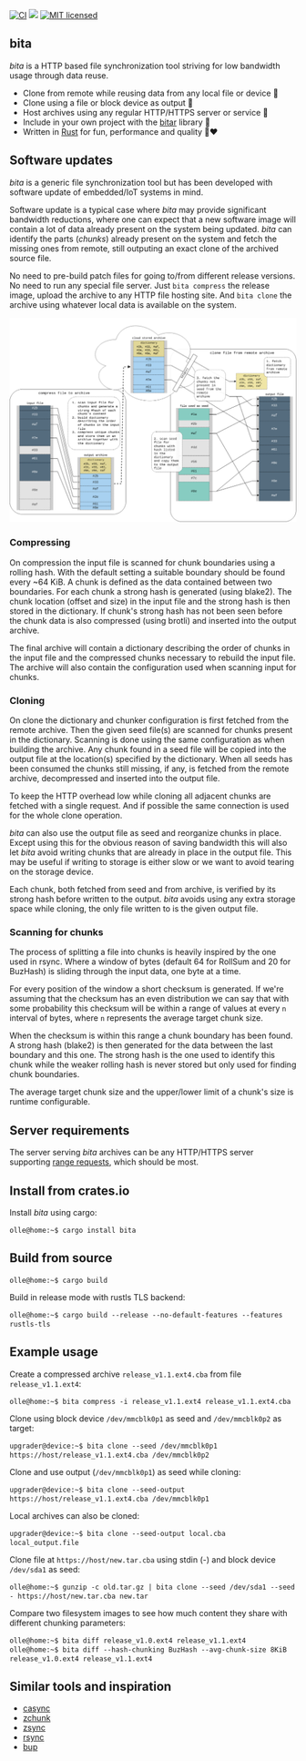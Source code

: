 [![CI](https://github.com/oll3/bita/workflows/CI/badge.svg)](https://github.com/oll3/bita/actions?query=workflow%3ACI)
[![](https://img.shields.io/crates/v/bita.svg)](https://crates.io/crates/bita)
[![MIT licensed](https://img.shields.io/badge/license-MIT-blue.svg)](LICENSE)

## bita

*bita* is a HTTP based file synchronization tool striving for low bandwidth usage through data reuse.

* Clone from remote while reusing data from any local file or device 📁
* Clone using a file or block device as output 💾
* Host archives using any regular HTTP/HTTPS server or service 🔗
* Include in your own project with the [bitar](bitar/README.md) library 💫
* Written in [Rust](https://www.rust-lang.org) for fun, performance and quality 🚀♥


## Software updates

*bita* is a generic file synchronization tool but has been developed with software update of embedded/IoT systems in mind.

Software update is a typical case where *bita* may provide significant bandwidth reductions, where one can expect that a new software image will contain a lot of data already present on the system being updated. *bita* can identify the parts (*chunks*) already present on the system and fetch the missing ones from remote, still outputing an exact clone of the archived source file.

No need to pre-build patch files for going to/from different release versions. No need to run any special file server.
Just `bita compress` the release image, upload the archive to any HTTP file hosting site. And `bita clone` the archive using whatever local data is available on the system.

![concept](images/concept.png?raw=true)


### Compressing

On compression the input file is scanned for chunk boundaries using a rolling hash. With the default setting a suitable boundary should be found every ~64 KiB. A chunk is defined as the data contained between two boundaries. For each chunk a strong hash is generated (using blake2).
The chunk location (offset and size) in the input file and the strong hash is then stored in the dictionary. If chunk's strong hash has not been seen before the chunk data is also compressed (using brotli) and inserted into the output archive.

The final archive will contain a dictionary describing the order of chunks in the input file and the compressed chunks necessary to rebuild the input file. The archive will also contain the configuration used when scanning input for chunks.


### Cloning

On clone the dictionary and chunker configuration is first fetched from the remote archive. Then the given seed file(s) are scanned for chunks present in the dictionary. Scanning is done using the same configuration as when building the archive.
Any chunk found in a seed file will be copied into the output file at the location(s) specified by the dictionary.
When all seeds has been consumed the chunks still missing, if any, is fetched from the remote archive, decompressed and inserted into the output file.

To keep the HTTP overhead low while cloning all adjacent chunks are fetched with a single request. And if possible the same connection is used for the whole clone operation.

*bita* can also use the output file as seed and reorganize chunks in place. Except using this for the obvious reason of saving bandwidth this will also let *bita* avoid writing chunks that are already in place in the output file. This may be useful if writing to storage is either slow or we want to avoid tearing on the storage device.

Each chunk, both fetched from seed and from archive, is verified by its strong hash before written to the output. *bita* avoids using any extra storage space while cloning, the only file written to is the given output file.

### Scanning for chunks

The process of splitting a file into chunks is heavily inspired by the one used in rsync. Where a window of bytes (default 64 for RollSum and 20 for BuzHash) is sliding through the input data, one byte at a time.

For every position of the window a short checksum is generated. If we're assuming that the checksum has an even distribution we can say that with some probability this checksum will be within a range of values at every `n` interval of bytes, where `n` represents the average target chunk size.

When the checksum is within this range a chunk boundary has been found. A strong hash (blake2) is then generated for the data between the last boundary and this one. The strong hash is the one used to identify this chunk while the weaker rolling hash is never stored but only used for finding chunk boundaries.

The average target chunk size and the upper/lower limit of a chunk's size is runtime configurable.


## Server requirements

The server serving *bita* archives can be any HTTP/HTTPS server supporting [range requests](https://developer.mozilla.org/en-US/docs/Web/HTTP/Range_requests), which should be most.

## Install from crates.io
Install *bita* using cargo:
```console
olle@home:~$ cargo install bita
```

## Build from source
```console
olle@home:~$ cargo build
```
Build in release mode with rustls TLS backend:
```console
olle@home:~$ cargo build --release --no-default-features --features rustls-tls
```


## Example usage

Create a compressed archive `release_v1.1.ext4.cba` from file `release_v1.1.ext4`:

```console
olle@home:~$ bita compress -i release_v1.1.ext4 release_v1.1.ext4.cba
```

Clone using block device `/dev/mmcblk0p1` as seed and `/dev/mmcblk0p2` as target:

```console
upgrader@device:~$ bita clone --seed /dev/mmcblk0p1 https://host/release_v1.1.ext4.cba /dev/mmcblk0p2
```

Clone and use output (`/dev/mmcblk0p1`) as seed while cloning:

```console
upgrader@device:~$ bita clone --seed-output https://host/release_v1.1.ext4.cba /dev/mmcblk0p1
```

Local archives can also be cloned:

```console
upgrader@device:~$ bita clone --seed-output local.cba local_output.file
```

Clone file at `https://host/new.tar.cba` using stdin (-) and block device `/dev/sda1` as seed:

```console
olle@home:~$ gunzip -c old.tar.gz | bita clone --seed /dev/sda1 --seed - https://host/new.tar.cba new.tar
```

Compare two filesystem images to see how much content they share with different chunking parameters:

```console
olle@home:~$ bita diff release_v1.0.ext4 release_v1.1.ext4
olle@home:~$ bita diff --hash-chunking BuzHash --avg-chunk-size 8KiB release_v1.0.ext4 release_v1.1.ext4
```

## Similar tools and inspiration
* [casync](https://github.com/systemd/casync)
* [zchunk](https://github.com/zchunk/zchunk)
* [zsync](http://zsync.moria.org.uk)
* [rsync](https://rsync.samba.org/)
* [bup](https://github.com/bup/bup)